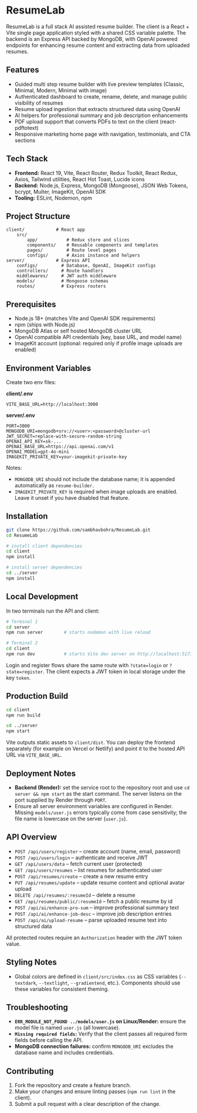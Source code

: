 # ResumeLab

ResumeLab is a full stack AI assisted resume builder. The client is a React + Vite single page application styled with a shared CSS variable palette. The backend is an Express API backed by MongoDB, with OpenAI powered endpoints for enhancing resume content and extracting data from uploaded resumes.

## Features
- Guided multi step resume builder with live preview templates (Classic, Minimal, Modern, Minimal with image)
- Authenticated dashboard to create, rename, delete, and manage public visibility of resumes
- Resume upload ingestion that extracts structured data using OpenAI
- AI helpers for professional summary and job description enhancements
- PDF upload support that converts PDFs to text on the client (react-pdftotext)
- Responsive marketing home page with navigation, testimonials, and CTA sections

## Tech Stack
- **Frontend:** React 19, Vite, React Router, Redux Toolkit, React Redux, Axios, Tailwind utilities, React Hot Toast, Lucide icons
- **Backend:** Node.js, Express, MongoDB (Mongoose), JSON Web Tokens, bcrypt, Multer, ImageKit, OpenAI SDK
- **Tooling:** ESLint, Nodemon, npm

## Project Structure

```
client/            # React app
	src/
		app/           # Redux store and slices
		components/    # Reusable components and templates
		pages/         # Route level pages
		configs/       # Axios instance and helpers
server/            # Express API
	configs/         # Database, OpenAI, ImageKit configs
	controllers/     # Route handlers
	middlewares/     # JWT auth middleware
	models/          # Mongoose schemas
	routes/          # Express routers
```

## Prerequisites
- Node.js 18+ (matches Vite and OpenAI SDK requirements)
- npm (ships with Node.js)
- MongoDB Atlas or self hosted MongoDB cluster URL
- OpenAI compatible API credentials (key, base URL, and model name)
- ImageKit account (optional: required only if profile image uploads are enabled)

## Environment Variables

Create two env files:

**client/.env**

```
VITE_BASE_URL=http://localhost:3000
```

**server/.env**

```
PORT=3000
MONGODB_URI=mongodb+srv://<user>:<password>@cluster-url
JWT_SECRET=replace-with-secure-random-string
OPENAI_API_KEY=sk-...
OPENAI_BASE_URL=https://api.openai.com/v1
OPENAI_MODEL=gpt-4o-mini
IMAGEKIT_PRIVATE_KEY=your-imagekit-private-key
```

Notes:
- `MONGODB_URI` should not include the database name; it is appended automatically as `resume-builder`.
- `IMAGEKIT_PRIVATE_KEY` is required when image uploads are enabled. Leave it unset if you have disabled that feature.

## Installation

```bash
git clone https://github.com/sambhavbohra/ResumeLab.git
cd ResumeLab

# install client dependencies
cd client
npm install

# install server dependencies
cd ../server
npm install
```

## Local Development

In two terminals run the API and client:

```bash
# Terminal 1
cd server
npm run server        # starts nodemon with live reload

# Terminal 2
cd client
npm run dev           # starts Vite dev server on http://localhost:5173
```

Login and register flows share the same route with `?state=login` or `?state=register`. The client expects a JWT token in local storage under the key `token`.

## Production Build

```bash
cd client
npm run build

cd ../server
npm start
```

Vite outputs static assets to `client/dist`. You can deploy the frontend separately (for example on Vercel or Netlify) and point it to the hosted API URL via `VITE_BASE_URL`.

## Deployment Notes
- **Backend (Render):** set the service root to the repository root and use `cd server && npm start` as the start command. The server listens on the port supplied by Render through `PORT`.
- Ensure all server environment variables are configured in Render. Missing `models/user.js` errors typically come from case sensitivity; the file name is lowercase on the server (`user.js`).

## API Overview
- `POST /api/users/register` – create account (name, email, password)
- `POST /api/users/login` – authenticate and receive JWT
- `GET /api/users/data` – fetch current user (protected)
- `GET /api/users/resumes` – list resumes for authenticated user
- `POST /api/resumes/create` – create a new resume entry
- `PUT /api/resumes/update` – update resume content and optional avatar upload
- `DELETE /api/resumes/:resumeId` – delete a resume
- `GET /api/resumes/public/:resumeId` – fetch a public resume by id
- `POST /api/ai/enhance-pro-sum` – improve professional summary text
- `POST /api/ai/enhance-job-desc` – improve job description entries
- `POST /api/ai/upload-resume` – parse uploaded resume text into structured data

All protected routes require an `Authorization` header with the JWT token value.

## Styling Notes
- Global colors are defined in `client/src/index.css` as CSS variables (`--textdark`, `--textlight`, `--gradientend`, etc.). Components should use these variables for consistent theming.

## Troubleshooting
- **`ERR_MODULE_NOT_FOUND ../models/user.js` on Linux/Render:** ensure the model file is named `user.js` (all lowercase).
- **`Missing required fields`:** Verify that the client passes all required form fields before calling the API.
- **MongoDB connection failures:** confirm `MONGODB_URI` excludes the database name and includes credentials.

## Contributing
1. Fork the repository and create a feature branch.
2. Make your changes and ensure linting passes (`npm run lint` in the client).
3. Submit a pull request with a clear description of the change.

